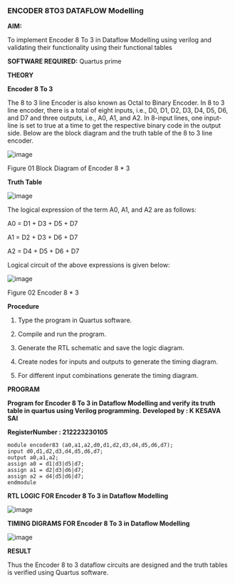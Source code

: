 ### ENCODER 8TO3 DATAFLOW Modelling

**AIM:**

To implement  Encoder 8 To 3 in Dataflow Modelling using verilog and validating their functionality using their functional tables

**SOFTWARE REQUIRED:** Quartus prime

**THEORY**

**Encoder 8 To 3**

The 8 to 3 line Encoder is also known as Octal to Binary Encoder. In 8 to 3 line encoder, there is a total of eight inputs, i.e., D0, D1, D2, D3, D4, D5, D6, and D7 and three outputs, i.e., A0, A1, and A2. In 8-input lines, one input-line is set to true at a time to get the respective binary code in the output side. Below are the block diagram and the truth table of the 8 to 3 line encoder.

![image](https://github.com/naavaneetha/ENCODER8TO3DATAFLOW/assets/154305477/0bc242c1-eb9e-4c47-afe5-30428470efc3)

Figure 01  Block Diagram of Encoder 8 * 3

**Truth Table**

![image](https://github.com/naavaneetha/ENCODER8TO3DATAFLOW/assets/154305477/35496b14-ae6e-4cd1-9abd-d6736b576575)

The logical expression of the term A0, A1, and A2 are as follows:

A0 = D1 + D3 + D5 + D7

A1 = D2 + D3 + D6 + D7

A2 = D4 + D5 + D6 + D7

Logical circuit of the above expressions is given below:

![image](https://github.com/naavaneetha/ENCODER8TO3DATAFLOW/assets/154305477/95acaee6-c873-4c75-89eb-ef09fb158053)

Figure 02  Encoder 8 * 3

**Procedure**
1.	Type the program in Quartus software.

2.	Compile and run the program.

3.	Generate the RTL schematic and save the logic diagram.

4.	Create nodes for inputs and outputs to generate the timing diagram.

5.	For different input combinations generate the timing diagram.


**PROGRAM**

**Program for Encoder 8 To 3 in Dataflow Modelling and verify its truth table in quartus using Verilog programming.** 
**Developed by : K KESAVA SAI**

**RegisterNumber : 212223230105**
```PY
module encoder83 (a0,a1,a2,d0,d1,d2,d3,d4,d5,d6,d7);
input d0,d1,d2,d3,d4,d5,d6,d7;
output a0,a1,a2;
assign a0 = d1|d3|d5|d7;
assign a1 = d2|d3|d6|d7;
assign a2 = d4|d5|d6|d7;
endmodule
```

**RTL LOGIC FOR Encoder 8 To 3 in Dataflow Modelling**

![image](https://github.com/Kesavasai20/ENCODER8TO3DATAFLOW/assets/138849303/14f1acd6-1ea9-421d-b778-df1a6a17f8bd)



**TIMING DIGRAMS FOR Encoder 8 To 3 in Dataflow Modelling**

![image](https://github.com/Kesavasai20/ENCODER8TO3DATAFLOW/assets/138849303/7ab6b5fb-7f96-4879-b2ed-d82f79303518)


**RESULT**

Thus the Encoder 8 to 3 dataflow circuits are designed and the truth tables is verified using Quartus software.



